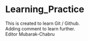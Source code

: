 # Learning_Practice
This is created to learn Git / Github.
<br>
Adding comment to learn further.
<br>
Editor Mubarak-Chabru
